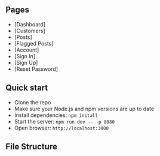 ## Pages 

- [Dashboard]
- [Customers]
- [Posts]
- [Flagged Posts]
- [Account]
- [Sign In]
- [Sign Up]
- [Reset Password]

## Quick start

- Clone the repo
- Make sure your Node.js and npm versions are up to date
- Install dependencies: `npm install`
- Start the server: `npm run dev -- -p 8080`
- Open browser: `http://localhost:3000`

## File Structure